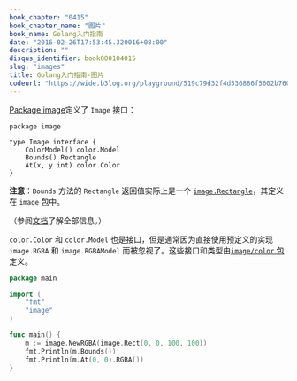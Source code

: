 ```yaml
---
book_chapter: "0415"
book_chapter_name: "图片"
book_name: Golang入门指南
date: "2016-02-26T17:53:45.320016+08:00"
description: ""
disqus_identifier: book000104015
slug: "images"
title: Golang入门指南-图片
codeurl: "https://wide.b3log.org/playground/519c79d32f4d536886f5602b760675b1.go"
---
```


[Package image](https://go-zh.org/pkg/image/#Image)定义了 `Image` 接口：
		
	package image

	type Image interface {
		ColorModel() color.Model
		Bounds() Rectangle
		At(x, y int) color.Color
	}

**注意**：`Bounds` 方法的 `Rectangle` 返回值实际上是一个
[`image.Rectangle`](https://go-zh.org/pkg/image/#Rectangle)，其定义在 `image` 包中。

（参阅[文档](https://go-zh.org/pkg/image/#Image)了解全部信息。）

`color.Color` 和 `color.Model` 也是接口，但是通常因为直接使用预定义的实现 `image.RGBA` 和 `image.RGBAModel` 而被忽视了。这些接口和类型由[`image/color` 包](https://go-zh.org/pkg/image/color/)定义。

```Go
package main

import (
	"fmt"
	"image"
)

func main() {
	m := image.NewRGBA(image.Rect(0, 0, 100, 100))
	fmt.Println(m.Bounds())
	fmt.Println(m.At(0, 0).RGBA())
}

```

